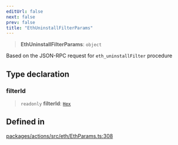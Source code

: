 ```yaml
---
editUrl: false
next: false
prev: false
title: "EthUninstallFilterParams"
---
```


> **EthUninstallFilterParams**: `object`

Based on the JSON-RPC request for `eth_uninstallFilter` procedure

## Type declaration

### filterId

> `readonly` **filterId**: [`Hex`](/reference/tevm/actions/type-aliases/hex/)

## Defined in

[packages/actions/src/eth/EthParams.ts:308](https://github.com/qbzzt/tevm-monorepo/blob/main/packages/actions/src/eth/EthParams.ts#L308)
